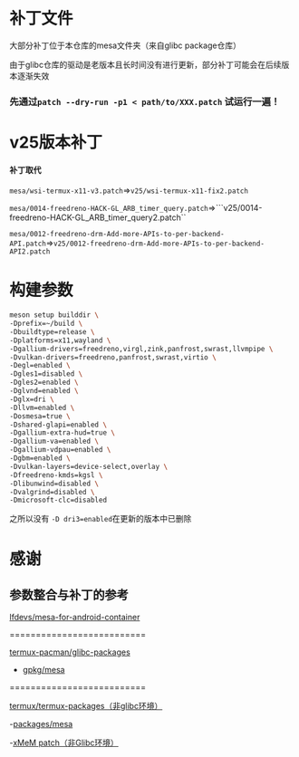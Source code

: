 # 补丁文件

大部分补丁位于本仓库的mesa文件夹（来自glibc package仓库）

由于glibc仓库的驱动是老版本且长时间没有进行更新，部分补丁可能会在后续版本逐渐失效

### 先通过```patch --dry-run -p1 < path/to/XXX.patch``` 试运行一遍！

# v25版本补丁

#### 补丁取代

```mesa/wsi-termux-x11-v3.patch```=>```v25/wsi-termux-x11-fix2.patch```

```mesa/0014-freedreno-HACK-GL_ARB_timer_query.patch```=>```v25/0014-freedreno-HACK-GL_ARB_timer_query2.patch``

```mesa/0012-freedreno-drm-Add-more-APIs-to-per-backend-API.patch```=>```v25/0012-freedreno-drm-Add-more-APIs-to-per-backend-API2.patch```




# 构建参数

```bash
meson setup builddir \
-Dprefix=~/build \
-Dbuildtype=release \
-Dplatforms=x11,wayland \
-Dgallium-drivers=freedreno,virgl,zink,panfrost,swrast,llvmpipe \
-Dvulkan-drivers=freedreno,panfrost,swrast,virtio \
-Degl=enabled \
-Dgles1=disabled \
-Dgles2=enabled \
-Dglvnd=enabled \
-Dglx=dri \
-Dllvm=enabled \
-Dosmesa=true \
-Dshared-glapi=enabled \
-Dgallium-extra-hud=true \
-Dgallium-va=enabled \
-Dgallium-vdpau=enabled \
-Dgbm=enabled \
-Dvulkan-layers=device-select,overlay \
-Dfreedreno-kmds=kgsl \
-Dlibunwind=disabled \
-Dvalgrind=disabled \
-Dmicrosoft-clc=disabled
```

之所以没有 ```-D dri3=enabled```在更新的版本中已删除

# 感谢

## 参数整合与补丁的参考

[lfdevs/mesa-for-android-container](https://github.com/lfdevs/mesa-for-android-container)

==========================

[termux-pacman/glibc-packages](https://github.com/termux-pacman/glibc-packages)

- [gpkg/mesa](https://github.com/termux-pacman/glibc-packages/tree/main/gpkg/mesa)

==========================

[termux/termux-packages（非glibc环境）](https://github.com/termux/termux-packages)

-[packages/mesa](https://github.com/termux/termux-packages/tree/master/packages/mesa)

-[xMeM patch（非Glibc环境）](https://github.com/xMeM/termux-packages/commit/401982b8d9eaef70669762bfff2a963341c65e52)
